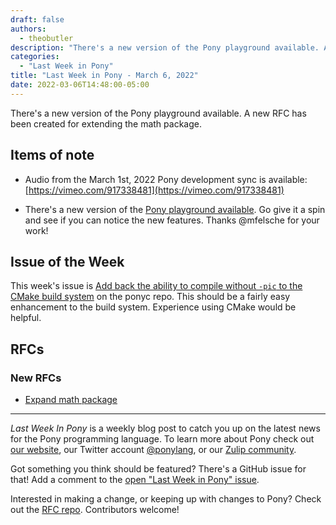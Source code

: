 ```yaml
---
draft: false
authors:
  - theobutler
description: "There's a new version of the Pony playground available. A new RFC has been created for extending the math package."
categories:
  - "Last Week in Pony"
title: "Last Week in Pony - March 6, 2022"
date: 2022-03-06T14:48:00-05:00
---
```


There's a new version of the Pony playground available. A new RFC has been created for extending the math package.

<!-- more -->

## Items of note

- Audio from the March 1st, 2022 Pony development sync is available: [https://vimeo.com/917338481](https://vimeo.com/917338481)

- There's a new version of the [Pony playground available](https://playground.ponylang.io/). Go give it a spin and see if you can notice the new features. Thanks @mfelsche for your work!

## Issue of the Week

This week's issue is [Add back the ability to compile without `-pic` to the CMake build system](https://github.com/ponylang/ponyc/issues/3467) on the ponyc repo. This should be a fairly easy enhancement to the build system. Experience using CMake would be helpful.

## RFCs

### New RFCs

- [Expand math package](https://github.com/ponylang/rfcs/pull/200)

---

_Last Week In Pony_ is a weekly blog post to catch you up on the latest news for the Pony programming language. To learn more about Pony check out [our website](https://ponylang.io), our Twitter account [@ponylang](https://twitter.com/ponylang), or our [Zulip community](https://ponylang.zulipchat.com).

Got something you think should be featured? There's a GitHub issue for that! Add a comment to the [open "Last Week in Pony" issue](https://github.com/ponylang/ponylang.github.io/issues?q=is%3Aissue+is%3Aopen+label%3Alast-week-in-pony).

Interested in making a change, or keeping up with changes to Pony? Check out the [RFC repo](https://github.com/ponylang/rfcs). Contributors welcome!
